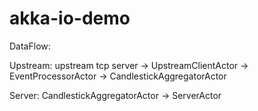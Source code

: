 # akka-io-demo

DataFlow:

Upstream:
upstream tcp server -> UpstreamClientActor -> EventProcessorActor -> CandlestickAggregatorActor

Server:
CandlestickAggregatorActor -> ServerActor
